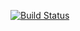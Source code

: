 [![Build Status](https://travis-ci.com/oldDadou/ECOM-M2PGI.svg?token=sN1woKsEoz9vH1Pyi6eK&branch=master)](https://travis-ci.com/oldDadou/ECOM-M2PGI)

